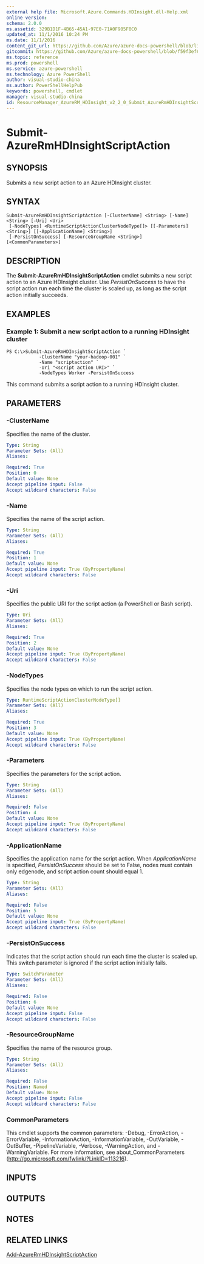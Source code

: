 ```yaml
---
external help file: Microsoft.Azure.Commands.HDInsight.dll-Help.xml
online version: 
schema: 2.0.0
ms.assetid: 329B1D1F-4B65-45A1-97E0-71A0F905F0C0
updated_at: 11/1/2016 10:24 PM
ms.date: 11/1/2016
content_git_url: https://github.com/Azure/azure-docs-powershell/blob/live/azureps-cmdlets-docs/ResourceManager/AzureRM.HDInsight/v2.2.0/Submit-AzureRmHDInsightScriptAction.md
gitcommit: https://github.com/Azure/azure-docs-powershell/blob/f59f3ef60bc592383812213e69fd77ba950759ed/azureps-cmdlets-docs/ResourceManager/AzureRM.HDInsight/v2.2.0/Submit-AzureRmHDInsightScriptAction.md
ms.topic: reference
ms.prod: powershell
ms.service: azure-powershell
ms.technology: Azure PowerShell
author: visual-studio-china
ms.author: PowerShellHelpPub
keywords: powershell, cmdlet
manager: visual-studio-china
id: ResourceManager_AzureRM_HDInsight_v2_2_0_Submit_AzureRmHDInsightScriptAction_md
---
```


# Submit-AzureRmHDInsightScriptAction

## SYNOPSIS
Submits a new script action to an Azure HDInsight cluster.

## SYNTAX

```
Submit-AzureRmHDInsightScriptAction [-ClusterName] <String> [-Name] <String> [-Uri] <Uri>
 [-NodeTypes] <RuntimeScriptActionClusterNodeType[]> [[-Parameters] <String>] [[-ApplicationName] <String>]
 [-PersistOnSuccess] [-ResourceGroupName <String>] [<CommonParameters>]
```

## DESCRIPTION
The **Submit-AzureRmHDInsightScriptAction** cmdlet submits a new script action to an Azure HDInsight cluster.
Use *PersistOnSuccess* to have the script action run each time the cluster is scaled up, as long as the script action initially succeeds.

## EXAMPLES

### Example 1: Submit a new script action to a running HDInsight cluster
```
PS C:\>Submit-AzureRmHDInsightScriptAction `
            -ClusterName "your-hadoop-001" `
            -Name "scriptaction" `
            -Uri "<script action URI>" `
            -NodeTypes Worker -PersistOnSuccess
```

This command submits a script action to a running HDInsight cluster.

## PARAMETERS

### -ClusterName
Specifies the name of the cluster.

```yaml
Type: String
Parameter Sets: (All)
Aliases: 

Required: True
Position: 0
Default value: None
Accept pipeline input: False
Accept wildcard characters: False
```

### -Name
Specifies the name of the script action.

```yaml
Type: String
Parameter Sets: (All)
Aliases: 

Required: True
Position: 1
Default value: None
Accept pipeline input: True (ByPropertyName)
Accept wildcard characters: False
```

### -Uri
Specifies the public URI for the script action (a PowerShell or Bash script).

```yaml
Type: Uri
Parameter Sets: (All)
Aliases: 

Required: True
Position: 2
Default value: None
Accept pipeline input: True (ByPropertyName)
Accept wildcard characters: False
```

### -NodeTypes
Specifies the node types on which to run the script action.

```yaml
Type: RuntimeScriptActionClusterNodeType[]
Parameter Sets: (All)
Aliases: 

Required: True
Position: 3
Default value: None
Accept pipeline input: True (ByPropertyName)
Accept wildcard characters: False
```

### -Parameters
Specifies the parameters for the script action.

```yaml
Type: String
Parameter Sets: (All)
Aliases: 

Required: False
Position: 4
Default value: None
Accept pipeline input: True (ByPropertyName)
Accept wildcard characters: False
```

### -ApplicationName
Specifies the application name for the script action.
When *ApplicationName* is specified, *PersistOnSuccess* should be set to False, nodes must contain only edgenode, and script action count should equal 1.

```yaml
Type: String
Parameter Sets: (All)
Aliases: 

Required: False
Position: 5
Default value: None
Accept pipeline input: True (ByPropertyName)
Accept wildcard characters: False
```

### -PersistOnSuccess
Indicates that the script action should run each time the cluster is scaled up.
This switch parameter is ignored if the script action initially fails.

```yaml
Type: SwitchParameter
Parameter Sets: (All)
Aliases: 

Required: False
Position: 6
Default value: None
Accept pipeline input: False
Accept wildcard characters: False
```

### -ResourceGroupName
Specifies the name of the resource group.

```yaml
Type: String
Parameter Sets: (All)
Aliases: 

Required: False
Position: Named
Default value: None
Accept pipeline input: False
Accept wildcard characters: False
```

### CommonParameters
This cmdlet supports the common parameters: -Debug, -ErrorAction, -ErrorVariable, -InformationAction, -InformationVariable, -OutVariable, -OutBuffer, -PipelineVariable, -Verbose, -WarningAction, and -WarningVariable. For more information, see about_CommonParameters (http://go.microsoft.com/fwlink/?LinkID=113216).

## INPUTS

## OUTPUTS

## NOTES

## RELATED LINKS

[Add-AzureRmHDInsightScriptAction](xref:ResourceManager/AzureRM.HDInsight/v2.2.0/Add-AzureRmHDInsightScriptAction.md)


